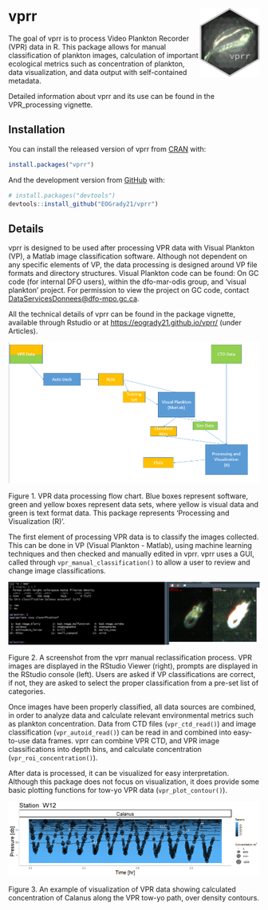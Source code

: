 
<!-- README.md is generated from README.Rmd. Please edit that file -->

# vprr <a href='https://dplyr.tidyverse.org'><img src='man/figures/vprr_hex.png' align="right" height="139" /></a>


<!-- badges: start -->
<!-- badges: end -->

The goal of vprr is to process Video Plankton Recorder (VPR) data in R.
This package allows for manual classification of plankton images,
calculation of important ecological metrics such as concentration of
plankton, data visualization, and data output with self-contained
metadata.

Detailed information about vprr and its use can be found in the
VPR_processing vignette.

## Installation

You can install the released version of vprr from
[CRAN](https://CRAN.R-project.org) with:

``` r
install.packages("vprr")
```

And the development version from [GitHub](https://github.com/) with:

``` r
# install.packages("devtools")
devtools::install_github("EOGrady21/vprr")
```

## Details

vprr is designed to be used after processing VPR data with Visual
Plankton (VP), a Matlab image classification software. Although not
dependent on any specific elements of VP, the data processing is
designed around VP file formats and directory structures. Visual
Plankton code can be found: On GC code (for internal DFO users), within
the dfo-mar-odis group, and ‘visual plankton’ project. For permission to
view the project on GC code, contact
<DataServicesDonnees@dfo-mpo.gc.ca>.

All the technical details of vprr can be found in the package vignette,
available through Rstudio or at <https://eogrady21.github.io/vprr/>
(under Articles).

![](vignettes/vp_flowchart.PNG)

Figure 1. VPR data processing flow chart. Blue boxes represent software,
green and yellow boxes represent data sets, where yellow is visual data
and green is text format data. This package represents ‘Processing and
Visualization (R)’.

The first element of processing VPR data is to classify the images
collected. This can be done in VP (Visual Plankton - Matlab), using
machine learning techniques and then checked and manually edited in
vprr. vprr uses a GUI, called through `vpr_manual_classification()` to
allow a user to review and change image classifications.

![](vignettes/clf_check_3.png)

Figure 2. A screenshot from the vprr manual reclassification process.
VPR images are displayed in the RStudio Viewer (right), prompts are
displayed in the RStudio console (left). Users are asked if VP
classifications are correct, if not, they are asked to select the proper
classification from a pre-set list of categories.

Once images have been properly classified, all data sources are
combined, in order to analyze data and calculate relevant environmental
metrics such as plankton concentration. Data from CTD files
(`vpr_ctd_read()`) and image classification (`vpr_autoid_read()`) can be
read in and combined into easy-to-use data frames. vprr can combine VPR
CTD, and VPR image classifications into depth bins, and calculate
concentration (`vpr_roi_concentration()`).

After data is processed, it can be visualized for easy interpretation.
Although this package does not focus on visualization, it does provide
some basic plotting functions for tow-yo VPR data
(`vpr_plot_contour()`).

![](vignettes/conPlot_cal_dens.png)

Figure 3. An example of visualization of VPR data showing calculated
concentration of Calanus along the VPR tow-yo path, over density
contours.
